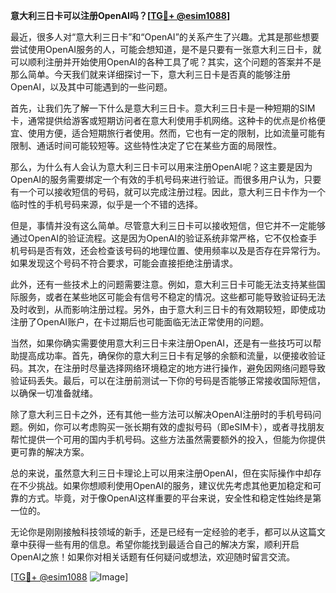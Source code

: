 **意大利三日卡可以注册OpenAI吗？[[TG💪+ @esim1088](https://t.me/s/esim1088)]**

最近，很多人对“意大利三日卡”和“OpenAI”的关系产生了兴趣。尤其是那些想要尝试使用OpenAI服务的人，可能会想知道，是不是只要有一张意大利三日卡，就可以顺利注册并开始使用OpenAI的各种工具了呢？其实，这个问题的答案并不是那么简单。今天我们就来详细探讨一下，意大利三日卡是否真的能够注册OpenAI，以及其中可能遇到的一些问题。

首先，让我们先了解一下什么是意大利三日卡。意大利三日卡是一种短期的SIM卡，通常提供给游客或短期访问者在意大利使用手机网络。这种卡的优点是价格便宜、使用方便，适合短期旅行者使用。然而，它也有一定的限制，比如流量可能有限制、通话时间可能较短等。这些特性决定了它在某些方面的局限性。

那么，为什么有人会认为意大利三日卡可以用来注册OpenAI呢？这主要是因为OpenAI的服务需要绑定一个有效的手机号码来进行验证。而很多用户认为，只要有一个可以接收短信的号码，就可以完成注册过程。因此，意大利三日卡作为一个临时性的手机号码来源，似乎是一个不错的选择。

但是，事情并没有这么简单。尽管意大利三日卡可以接收短信，但它并不一定能够通过OpenAI的验证流程。这是因为OpenAI的验证系统非常严格，它不仅检查手机号码是否有效，还会检查该号码的地理位置、使用频率以及是否存在异常行为。如果发现这个号码不符合要求，可能会直接拒绝注册请求。

此外，还有一些技术上的问题需要注意。例如，意大利三日卡可能无法支持某些国际服务，或者在某些地区可能会有信号不稳定的情况。这些都可能导致验证码无法及时收到，从而影响注册过程。另外，由于意大利三日卡的有效期较短，即使成功注册了OpenAI账户，在卡过期后也可能面临无法正常使用的问题。

当然，如果你确实需要使用意大利三日卡来注册OpenAI，还是有一些技巧可以帮助提高成功率。首先，确保你的意大利三日卡有足够的余额和流量，以便接收验证码。其次，在注册时尽量选择网络环境稳定的地方进行操作，避免因网络问题导致验证码丢失。最后，可以在注册前测试一下你的号码是否能够正常接收国际短信，以确保一切准备就绪。

除了意大利三日卡之外，还有其他一些方法可以解决OpenAI注册时的手机号码问题。例如，你可以考虑购买一张长期有效的虚拟号码（即eSIM卡），或者寻找朋友帮忙提供一个可用的国内手机号码。这些方法虽然需要额外的投入，但能为你提供更可靠的解决方案。

总的来说，虽然意大利三日卡理论上可以用来注册OpenAI，但在实际操作中却存在不少挑战。如果你想顺利使用OpenAI的服务，建议优先考虑其他更加稳定和可靠的方式。毕竟，对于像OpenAI这样重要的平台来说，安全性和稳定性始终是第一位的。

无论你是刚刚接触科技领域的新手，还是已经有一定经验的老手，都可以从这篇文章中获得一些有用的信息。希望你能找到最适合自己的解决方案，顺利开启OpenAI之旅！如果你对相关话题有任何疑问或想法，欢迎随时留言交流。

[[TG💪+ @esim1088](https://t.me/s/esim1088) ![Image](https://i.postimg.cc/4NQfJmqS/Snipaste-2025-05-13-00-14-12.png)]